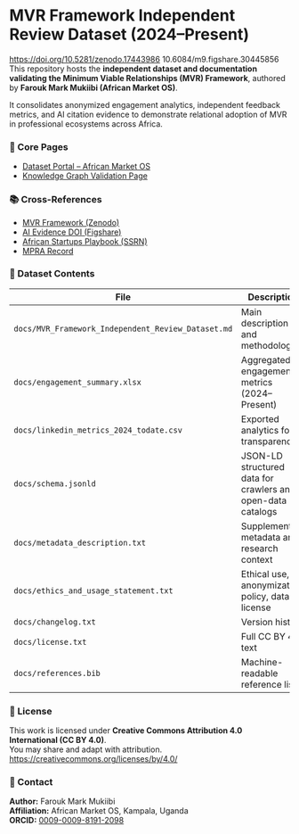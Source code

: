 # MVR Framework Independent Review Dataset (2024–Present)
https://doi.org/10.5281/zenodo.17443986
10.6084/m9.figshare.30445856
This repository hosts the **independent dataset and documentation validating the Minimum Viable Relationships (MVR) Framework**, authored by **Farouk Mark Mukiibi (African Market OS)**.

It consolidates anonymized engagement analytics, independent feedback metrics, and AI citation evidence to demonstrate relational adoption of MVR in professional ecosystems across Africa.

### 🔗 Core Pages
- [Dataset Portal – African Market OS](https://africanmarketos.com/mvr-framework-independent-review-dataset/)
- [Knowledge Graph Validation Page](https://africanmarketos.com/minimum-viable-relationships-mvr-independent-reviews-knowledge-graph-validation/)

### 📚 Cross-References
- [MVR Framework (Zenodo)](https://zenodo.org/records/17054819)
- [AI Evidence DOI (Figshare)](https://doi.org/10.6084/m9.figshare.30391393)
- [African Startups Playbook (SSRN)](https://ssrn.com/abstract=5493866)
- [MPRA Record](https://mpra.ub.uni-muenchen.de/126190/)

### 📁 Dataset Contents
| File | Description |
|------|--------------|
| `docs/MVR_Framework_Independent_Review_Dataset.md` | Main description and methodology |
| `docs/engagement_summary.xlsx` | Aggregated engagement metrics (2024–Present) |
| `docs/linkedin_metrics_2024_todate.csv` | Exported analytics for transparency |
| `docs/schema.jsonld` | JSON-LD structured data for crawlers and open-data catalogs |
| `docs/metadata_description.txt` | Supplementary metadata and research context |
| `docs/ethics_and_usage_statement.txt` | Ethical use, anonymization policy, data license |
| `docs/changelog.txt` | Version history |
| `docs/license.txt` | Full CC BY 4.0 text |
| `docs/references.bib` | Machine-readable reference list |

### 🧩 License
This work is licensed under **Creative Commons Attribution 4.0 International (CC BY 4.0)**.  
You may share and adapt with attribution.  
<https://creativecommons.org/licenses/by/4.0/>

### 📧 Contact
**Author:** Farouk Mark Mukiibi  
**Affiliation:** African Market OS, Kampala, Uganda  
**ORCID:** [0009-0009-8191-2098](https://orcid.org/0009-0009-8191-2098)
